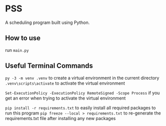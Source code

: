 # PSS
A scheduling program built using Python.

## How to use
run `main.py`

## Useful Terminal Commands
`py -3 -m venv .venv` to create a virtual environment in the current directory
`.venv\scripts\activate` to activate the virtual environment

`Set-ExecutionPolicy -ExecutionPolicy RemoteSigned -Scope Process` if you get an error when trying to activate the virtual environment

`pip install -r requirements.txt` to easily install all required packages to run this program
`pip freeze --local > requirements.txt` to re-generate the requirements.txt file after installing any new packages
